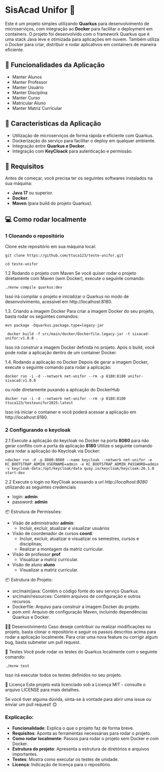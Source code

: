 
# SisAcad Unifor 🐳

Este é um projeto simples utilizando **Quarkus** para desenvolvimento de microserviços, com integração ao **Docker** para facilitar o deployment em containers.
O projeto foi desenvolvido com o framework Quarkus que é uma stack Java leve e otimizada para aplicações em nuvem. Também utiliza o Docker para criar, distribuir e rodar aplicativos em containers de maneira eficiente.

## 🚀 Funcionalidades da Aplicação
- Manter Alunos
- Manter Professor
- Manter Usuário
- Manter Disciplina
- Manter Curso
- Matricular Aluno
- Manter Matriz Curricular
## 🚀 Caracteristicas da Aplicação
- Utilização de microserviços de forma rápida e eficiente com Quarkus.
- Dockerização do serviço para facilitar o deploy em qualquer ambiente.
- Integração entre **Quarkus e Docker**.
- Integração com **KeyCloack** para autenticação e permissão.

## 🔧 Requisitos

Antes de começar, você precisa ter os seguintes softwares instalados na sua máquina:

- **Java 17** ou superior.
- **Docker**.
- **Maven** (para build do projeto Quarkus).

## 💻 Como rodar localmente

### 1 Clonando o repositório

Clone este repositório em sua máquina local:

``` git clone https://github.com/ttuca123/teste-unifor.git ```

```cd teste-unifor ```

1.2 Rodando o projeto com Maven
Se você quiser rodar o projeto diretamente com Maven (sem Docker), execute o seguinte comando:

```./mvnw compile quarkus:dev```

Isso irá compilar o projeto e inicializar o Quarkus no modo de desenvolvimento, acessível em http://localhost:8180.

1.3. Criando a imagem Docker
Para criar a imagem Docker do seu projeto, basta rodar os seguintes comandos:

```mvn package -Dquarkus.package.type=legacy-jar ```

``` docker build -f src/main/docker/Dockerfile.legacy-jar -t sisacad-unifor:v1.0.0 .```

Isso irá construir a imagem Docker definida no projeto. Após o build, você pode rodar a aplicação dentro de um container Docker.

1.4. Rodando a aplicação no Docker
Depois de gerar a imagem Docker, execute o seguinte comando para rodar a aplicação:

```docker run -i -d --network net-unifor --rm -p 8180:8180 unifor-sisacad:v1.0.0 ```

ou rode diretamente puxando a aplicação do DockerHub

```docker run -i -d --network net-unifor --rm -p 8180:8180 ttuca123/testeunifor2025:latest```

Isso irá iniciar o container e você poderá acessar a aplicação em http://localhost:8180.

### 2 Configurando o keycloak

2.1 Execute a aplicação do keycloak no Docker na porta **8080** para não gerar conflito com a porta da aplicação **8180**
Utilize o seguinte comando para rodar a aplicação do Keycloak via Docker:

```>docker run -d -p 8080:8080 --name keycloak --network net-unifor -e KC_BOOTSTRAP_ADMIN_USERNAME=admin -e KC_BOOTSTRAP_ADMIN_PASSWORD=admin -v keycloak-data:/opt/keycloak/data quay.io/keycloak/keycloak:26.1.0 start-dev```

2.2 Execute o login no KeyCloak acessando a url *http://localhost:8080* utilizando as seguintes credenciais
- login: **admin**
- password: **admin**

📦 Estrutura de Permissões:
- Visão de administrador **admin**:
  - Incluir, excluir, atualizar e visualizar usuários
- Visão de coordenador de cursos **coord**:
  - Incluir, excluir, atualizar e visualizar os semestres, cursos e disciplinas;
  - Realizar a montagem da matriz curricular.
- Visão de professor **prof**
  - Visualizar a matriz curricular.
- Visão de aluno **aluno**
  - Visualizar a matriz curricular.


📦 Estrutura do Projeto:
- src/main/java: Contém o código fonte do seu serviço Quarkus.
- src/main/resources: Contém arquivos de configuração e outros recursos.
- Dockerfile: Arquivo para construir a imagem Docker do projeto.
- pom.xml: Arquivo de configuração Maven, incluindo dependências Quarkus e Docker.

🧑‍💻 Desenvolvimento
Caso deseje contribuir ou realizar modificações no projeto, basta clonar o repositório e seguir os passos descritos acima para rodar a aplicação localmente. Para criar uma nova feature ou corrigir algum bug, basta submeter um pull request.

🤖 Testes
Você pode rodar os testes do Quarkus localmente com o seguinte comando:

```./mvnw test```

Isso irá executar todos os testes definidos no seu projeto.

📄 Licença
Este projeto está licenciado sob a Licença MIT - consulte o arquivo LICENSE para mais detalhes.

Se você tiver alguma dúvida, sinta-se à vontade para abrir uma issue ou enviar um pull request! 😊


### Explicação:
- **Funcionalidade**: Explica o que o projeto faz de forma breve.
- **Requisitos**: Aponta as ferramentas necessárias para rodar o projeto.
- **Como rodar localmente**: Passos para rodar o projeto sem Docker e com Docker.
- **Estrutura do projeto**: Apresenta a estrutura de diretórios e arquivos importantes.
- **Testes**: Mostra como executar os testes de unidade.
- **Licença**: Indicação de licença para o repositório.
